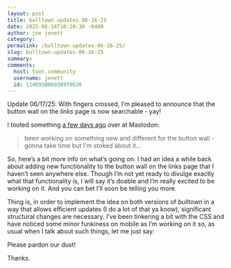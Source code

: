 ```yaml
---
layout: post
title: bulltown updates 06-16-25
date: 2025-06-16T10:10:30 -0400
author: joe jenett
category: 
permalink: /bulltown-updates-06-16-25/
slug: bulltown-updates-06-16-25
summary: 
comments:
  host: toot.community
  username: jenett
  id: 114693806938970626
---
```

<p>
Update 06/17/25: With fingers crossed, I’m pleased to announce that the button wall on the <em>links</em> page is now searchable - yay!
</p>
<p>
I tooted something <a title="joe jenett |  toot.community" href="https://toot.community/@jenett/114682098301426244">a few days ago</a>  over at Mastodon:
</p>
<blockquote>
<p>
been working on something new and different for the button wall - gonna take time but I'm stoked about it...
</p>
</blockquote>
<p>
So, here’s a bit more info on what’s going on. I had an idea a while back about adding new functionality to the button wall on the links page that I haven’t seen anywhere else. Though I’m not yet ready to divulge exactly what that functionality is, I will say it’s doable and I’m really excited to be working on it. And you can bet I’ll soon be telling you more.
</p>
<p>

</p>
<p>
Thing is, in order to implement the idea on both versions of <em>bulltown</em> in a way that allows efficient updates (I do a lot of that ya know), significant structural changes are necessary. I’ve been tinkering a bit with the CSS and have noticed some minor funkiness on mobile as I’m working on it so, as usual when I talk about such things, let me just say:
</p>
<p class="bigdeal">
Please pardon our dust!
</p>
<p>Thanks.</p>

<a href="https://brid.gy/publish/mastodon"></a>